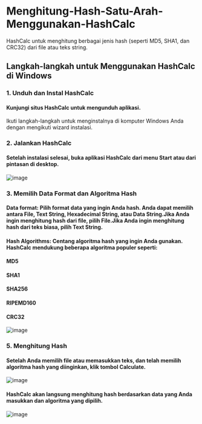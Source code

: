 # Menghitung-Hash-Satu-Arah-Menggunakan-HashCalc
HashCalc untuk menghitung berbagai jenis hash (seperti MD5, SHA1, dan CRC32) dari file atau teks string.
## Langkah-langkah untuk Menggunakan HashCalc di Windows
### 1. Unduh dan Instal HashCalc
#### Kunjungi situs HashCalc untuk mengunduh aplikasi.
Ikuti langkah-langkah untuk menginstalnya di komputer Windows Anda dengan mengikuti wizard instalasi.
### 2. Jalankan HashCalc
#### Setelah instalasi selesai, buka aplikasi HashCalc dari menu Start atau dari pintasan di desktop.
![image](https://github.com/user-attachments/assets/b4dc968c-fd4c-4889-80f2-8a65cced8253)
### 3. Memilih Data Format dan Algoritma Hash
#### Data format: Pilih format data yang ingin Anda hash. Anda dapat memilih antara File, Text String, Hexadecimal String, atau Data String.Jika Anda ingin menghitung hash dari file, pilih File.Jika Anda ingin menghitung hash dari teks biasa, pilih Text String.
#### Hash Algorithms: Centang algoritma hash yang ingin Anda gunakan. HashCalc mendukung beberapa algoritma populer seperti: 
#### MD5
#### SHA1
#### SHA256
#### RIPEMD160
#### CRC32
![image](https://github.com/user-attachments/assets/55302b10-edad-47e9-9ca5-b32388aea67f)
### 5. Menghitung Hash
#### Setelah Anda memilih file atau memasukkan teks, dan telah memilih algoritma hash yang diinginkan, klik tombol Calculate.
![image](https://github.com/user-attachments/assets/16f45c93-a028-451d-911c-9828e0f1d3be)
#### HashCalc akan langsung menghitung hash berdasarkan data yang Anda masukkan dan algoritma yang dipilih.
![image](https://github.com/user-attachments/assets/34efe025-0bd5-42fb-8bf4-be11b391aa41)

